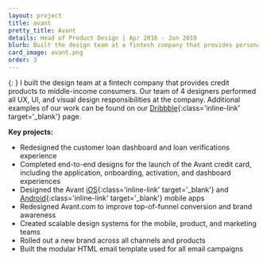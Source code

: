 ```yaml
---
layout: project
title: avant
pretty_title: Avant
details: Head of Product Design | Apr 2016 - Jun 2019
blurb: Built the design team at a fintech company that provides personal loans and credit cards to middle income consumers.
card_image: avant.png
order: 3
---
```

{: }
I built the design team at a fintech company that provides credit products to middle-income consumers. Our team of 4 designers performed all UX, UI, and visual design responsibilities at the company. Additional examples of our work can be found on our [Dribbble](https://www.dribbble.com/avantdesign/){:class='inline-link' target='_blank'} page.

**Key projects:**

* Redesigned the customer loan dashboard and loan verifications experience
* Completed end-to-end designs for the launch of the Avant credit card, including the application, onboarding, activation, and dashboard experiences
* Designed the Avant [iOS](https://apps.apple.com/us/app/avant-personal-loans/id956960183){:class='inline-link' target='_blank'} and [Android](https://play.google.com/store/apps/details?id=com.avant.android.app&hl=en_US){:class='inline-link' target='_blank'} mobile apps
* Redesigned Avant.com to improve top-of-funnel conversion and brand awareness
* Created scalable design systems for the mobile, product, and marketing teams
* Rolled out a new brand across all channels and products
* Built the modular HTML email template used for all email campaigns
